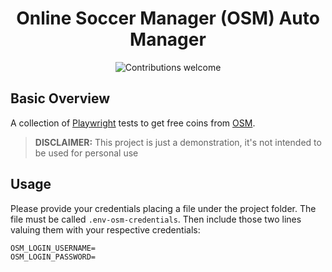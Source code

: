 <h1 align="center">
  Online Soccer Manager (OSM) Auto Manager
</h1>
<p align="center">
  <img src="https://img.shields.io/badge/contributions-welcome-orange.svg" alt="Contributions welcome">
</p>

## Basic Overview

A collection of [Playwright](https://playwright.dev/) tests to get free coins from [OSM](onlinesoccermanager.com).

> **DISCLAIMER:** This project is just a demonstration, it's not intended to be used for personal use

## Usage

Please provide your credentials placing a file under the project folder.
The file must be called `.env-osm-credentials`. Then include those two lines valuing them with your respective credentials:
```
OSM_LOGIN_USERNAME=
OSM_LOGIN_PASSWORD=
```
